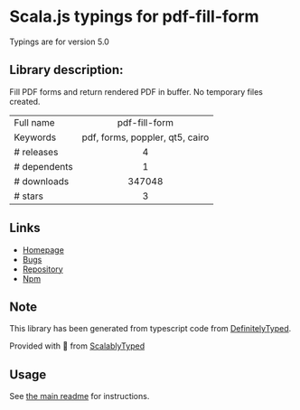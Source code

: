 
# Scala.js typings for pdf-fill-form

Typings are for version 5.0

## Library description:
Fill PDF forms and return rendered PDF in buffer. No temporary files created.

|                    |                 |
| ------------------ | :-------------: |
| Full name          | pdf-fill-form |
| Keywords           | pdf, forms, poppler, qt5, cairo |
| # releases         | 4 |
| # dependents       | 1 |
| # downloads        | 347048 |
| # stars            | 3 |

## Links
- [Homepage](https://github.com/tpisto/pdf-fill-form#readme)
- [Bugs](https://github.com/tpisto/pdf-fill-form/issues)
- [Repository](https://github.com/tpisto/pdf-fill-form)
- [Npm](https://www.npmjs.com/package/pdf-fill-form)
    


## Note
This library has been generated from typescript code from [DefinitelyTyped](https://definitelytyped.org).

Provided with :purple_heart: from [ScalablyTyped](https://github.com/oyvindberg/ScalablyTyped)

## Usage
See [the main readme](../../readme.md) for instructions.


